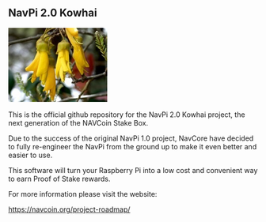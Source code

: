## NavPi 2.0 Kowhai

![](./img/kowhai.jpg)

This is the official github repository for the NavPi 2.0 Kowhai project, the next generation of the NAVCoin Stake Box.

Due to the success of the original NavPi 1.0 project, NavCore have decided to fully re-engineer the NavPi from the ground up to make it even better and easier to use.

This software will turn your Raspberry Pi into a low cost and convenient way to earn Proof of Stake rewards.

For more information please visit the website:

https://navcoin.org/project-roadmap/